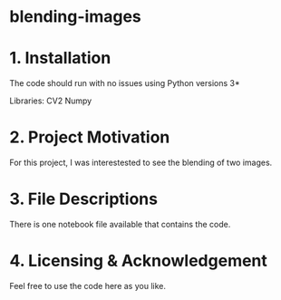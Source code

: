 # blending-images

# 1. Installation

The code should run with no issues using Python versions 3*

Libraries: CV2 Numpy

# 2. Project Motivation
For this project, I was interestested to see the blending of two images.

# 3. File Descriptions
There is one notebook file available that contains the code. 

# 4. Licensing & Acknowledgement
Feel free to use the code here as you like.
